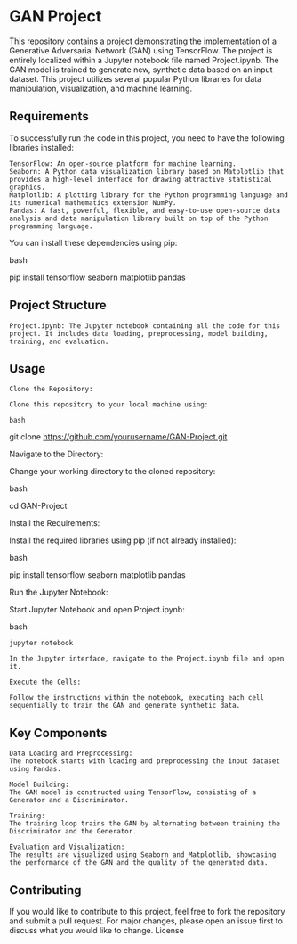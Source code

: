 # GAN Project

This repository contains a project demonstrating the implementation of a Generative Adversarial Network (GAN) using TensorFlow. The project is entirely localized within a Jupyter notebook file named Project.ipynb. The GAN model is trained to generate new, synthetic data based on an input dataset. This project utilizes several popular Python libraries for data manipulation, visualization, and machine learning.
## Requirements

To successfully run the code in this project, you need to have the following libraries installed:

    TensorFlow: An open-source platform for machine learning.
    Seaborn: A Python data visualization library based on Matplotlib that provides a high-level interface for drawing attractive statistical graphics.
    Matplotlib: A plotting library for the Python programming language and its numerical mathematics extension NumPy.
    Pandas: A fast, powerful, flexible, and easy-to-use open-source data analysis and data manipulation library built on top of the Python programming language.

You can install these dependencies using pip:

bash

pip install tensorflow seaborn matplotlib pandas

## Project Structure

    Project.ipynb: The Jupyter notebook containing all the code for this project. It includes data loading, preprocessing, model building, training, and evaluation.

## Usage

    Clone the Repository:

    Clone this repository to your local machine using:

    bash

git clone https://github.com/yourusername/GAN-Project.git

Navigate to the Directory:

Change your working directory to the cloned repository:

bash

cd GAN-Project

Install the Requirements:

Install the required libraries using pip (if not already installed):

bash

pip install tensorflow seaborn matplotlib pandas

Run the Jupyter Notebook:

Start Jupyter Notebook and open Project.ipynb:

bash

    jupyter notebook

    In the Jupyter interface, navigate to the Project.ipynb file and open it.

    Execute the Cells:

    Follow the instructions within the notebook, executing each cell sequentially to train the GAN and generate synthetic data.

## Key Components

    Data Loading and Preprocessing:
    The notebook starts with loading and preprocessing the input dataset using Pandas.

    Model Building:
    The GAN model is constructed using TensorFlow, consisting of a Generator and a Discriminator.

    Training:
    The training loop trains the GAN by alternating between training the Discriminator and the Generator.

    Evaluation and Visualization:
    The results are visualized using Seaborn and Matplotlib, showcasing the performance of the GAN and the quality of the generated data.

## Contributing

If you would like to contribute to this project, feel free to fork the repository and submit a pull request. For major changes, please open an issue first to discuss what you would like to change.
License
